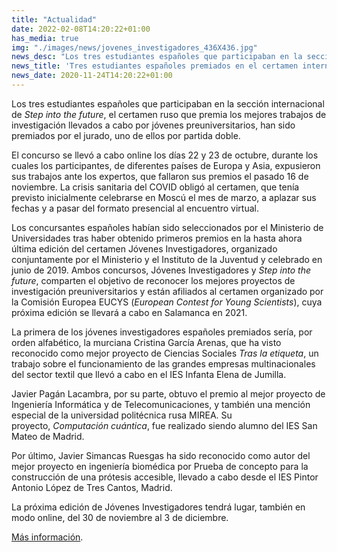 ```yaml
---
title: "Actualidad"
date: 2022-02-08T14:20:22+01:00
has_media: true
img: "./images/news/jovenes_investigadores_436X436.jpg"
news_desc: "Los tres estudiantes españoles que participaban en la sección internacional de Step into the future, el certamen ruso que premia los mejores trabajos de investigación llevados a cabo por jóvenes preuniversitarios, han sido premiados por el jurado, uno de ellos por partida doble."
news_title: 'Tres estudiantes españoles premiados en el certamen internacional de investigación "Step into the future"'
news_date: 2020-11-24T14:20:22+01:00
---
```

<p>Los tres estudiantes espa&ntilde;oles que participaban en la secci&oacute;n internacional de<span>&nbsp;</span><em>Step into the future</em>, el certamen ruso que premia los mejores trabajos de investigaci&oacute;n llevados a cabo por j&oacute;venes preuniversitarios, han sido premiados por el jurado, uno de ellos por partida doble.</p>
<p>El concurso se llev&oacute; a cabo online los d&iacute;as 22 y 23 de octubre, durante los cuales los participantes, de diferentes pa&iacute;ses de Europa y Asia, expusieron sus trabajos ante los expertos, que fallaron sus premios el pasado 16 de noviembre. La crisis sanitaria del COVID oblig&oacute; al certamen, que ten&iacute;a previsto inicialmente celebrarse en Mosc&uacute; el mes de marzo, a aplazar sus fechas y a pasar del formato presencial al encuentro virtual.</p>
<p>Los concursantes espa&ntilde;oles hab&iacute;an sido seleccionados por el Ministerio de Universidades tras haber obtenido primeros premios en la hasta ahora &uacute;ltima edici&oacute;n del certamen J&oacute;venes Investigadores, organizado conjuntamente por el Ministerio y el Instituto de la Juventud y celebrado en junio de 2019. Ambos concursos, J&oacute;venes Investigadores y<span>&nbsp;</span><em>Step into the future</em>, comparten el objetivo de reconocer los mejores proyectos de investigaci&oacute;n preuniversitarios y est&aacute;n afiliados al certamen organizado por la Comisi&oacute;n Europea EUCYS (<em>European Contest for Young Scientists</em>), cuya pr&oacute;xima edici&oacute;n se llevar&aacute; a cabo en Salamanca en 2021.</p>
<p>La primera de los j&oacute;venes investigadores espa&ntilde;oles premiados ser&iacute;a, por orden alfab&eacute;tico, la murciana Cristina Garc&iacute;a Arenas, que ha visto reconocido como mejor proyecto de Ciencias Sociales<span>&nbsp;</span><em>Tras la etiqueta</em>, un trabajo sobre el funcionamiento de las grandes empresas multinacionales del sector textil que llev&oacute; a cabo en el IES Infanta Elena de Jumilla.</p>
<p>Javier Pag&aacute;n Lacambra, por su parte, obtuvo el premio al mejor proyecto de Ingenier&iacute;a Inform&aacute;tica y de Telecomunicaciones, y tambi&eacute;n una menci&oacute;n especial de la universidad polit&eacute;cnica rusa MIREA. Su proyecto,<span>&nbsp;</span><em>Computaci&oacute;n cu&aacute;ntica</em>, fue realizado siendo alumno del IES San Mateo de Madrid.</p>
<p>Por &uacute;ltimo, Javier Simancas Ruesgas ha sido reconocido como autor del mejor proyecto en ingenier&iacute;a biom&eacute;dica por Prueba de concepto para la construcci&oacute;n de una pr&oacute;tesis accesible, llevado a cabo desde el IES Pintor Antonio L&oacute;pez de Tres Cantos, Madrid.</p>
<p>La pr&oacute;xima edici&oacute;n de J&oacute;venes Investigadores tendr&aacute; lugar, tambi&eacute;n en modo online, del 30 de noviembre al 3 de diciembre.</p>
<p><a href="http://sitf.online/winners_eng" target="_blank" rel="noopener">M&aacute;s informaci&oacute;n</a>.</p>